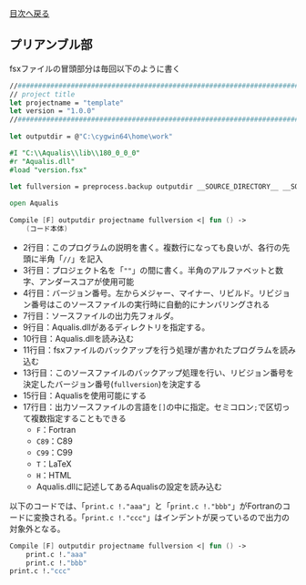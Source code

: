 [目次へ戻る](index.md)
## プリアンブル部 

fsxファイルの冒頭部分は毎回以下のように書く
```fsharp
//#############################################################################
// project title
let projectname = "template"
let version = "1.0.0"
//#############################################################################
 
let outputdir = @"C:\cygwin64\home\work"

#I "C:\\Aqualis\\lib\\180_0_0_0"
#r "Aqualis.dll"
#load "version.fsx"

let fullversion = preprocess.backup outputdir __SOURCE_DIRECTORY__ __SOURCE_FILE__ projectname version
 
open Aqualis
 
Compile [F] outputdir projectname fullversion <| fun () ->
    (コード本体)
```

- 2行目：このプログラムの説明を書く。複数行になっても良いが、各行の先頭に半角「`//`」を記入
- 3行目：プロジェクト名を「`""`」の間に書く。半角のアルファベットと数字、アンダースコアが使用可能
- 4行目：バージョン番号。左からメジャー、マイナー、リビルド。リビジョン番号はこのソースファイルの実行時に自動的にナンバリングされる
- 7行目：ソースファイルの出力先フォルダ。
- 9行目：Aqualis.dllがあるディレクトリを指定する。
- 10行目：Aqualis.dllを読み込む
- 11行目：fsxファイルのバックアップを行う処理が書かれたプログラムを読み込む
- 13行目：このソースファイルのバックアップ処理を行い、リビジョン番号を決定したバージョン番号(`fullversion`)を決定する
- 15行目：Aqualisを使用可能にする
- 17行目：出力ソースファイルの言語を`[]`の中に指定。セミコロン`;`で区切って複数指定することもできる
  - `F`：Fortran
  - `C89`：C89
  - `C99`：C99
  - `T`：LaTeX
  - `H`：HTML
  - Aqualis.dllに記述してあるAqualisの設定を読み込む

以下のコードでは、「`print.c !."aaa"`」と「`print.c !."bbb"`」がFortranのコードに変換される。「`print.c !."ccc"`」はインデントが戻っているので出力の対象外となる。
```fsharp
Compile [F] outputdir projectname fullversion <| fun () ->
    print.c !."aaa"
    print.c !."bbb"
print.c !."ccc"
```